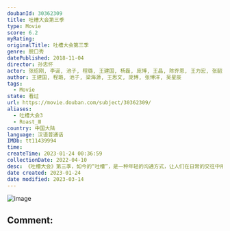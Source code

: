 ```yaml
---
doubanId: 30362309
title: 吐槽大会第三季
type: Movie
score: 6.2
myRating: 
originalTitle: 吐槽大会第三季
genre: 脱口秀
datePublished: 2018-11-04
director: 孙忠怀
actor: 张绍刚, 李诞, 池子, 程璐, 王建国, 杨磊, 庞博, 王晶, 陈乔恩, 王力宏, 张韶涵, 杨超越, 陶喆, 王珮瑜, 王菊, 臧鸿飞, 李克勤, 杨芸晴, 姜思达, 金承志, 杨幂, 张艺兴, 王千源, 陈意涵, 毕赣, 杨迪, 柳岩, 欧阳娜娜, 徐冬冬, 尹正, 邱意浓, 黄觉, 佟大为, 贾玲, 吴青峰, 黄圣依, 袁弘, 王祖蓝, 陈百祥, 郑则仕, 罗家英, 汪苏泷, 李荣浩, 周笔畅, 杜淳, 乔杉, 王迅, 奚梦瑶, 曾轶可, 颖儿, 侯佩岑, 张碧晨, 包贝尔, 蔡明, 欧阳靖, 陈永忠, 陈铭章, 呼兰, 吉克隽逸, 辰亦儒, 大左, 陈珊妮, 方文山, 热狗, 范湉湉, 潘晓婷, 张蔷, 朱孝天, 刘畊宏, 张博洋, 田亮, 冉莹颖, 许茹芸, 刘维, 王思文, 吴克群, 袁成杰, 柯洁, 姜振宇, 沈玉琳, 黄雅莉, 邹市明, 沈凌, 李静, 大王, 李小鹏, 张卫平, 张继科, 王楠
author: 王建国, 程璐, 池子, 梁海源, 王思文, 庞博, 张博洋, 吴星辰
tags:
  - Movie
state: 看过
url: https://movie.douban.com/subject/30362309/
aliases:
  - 吐槽大会3
  - Roast_Ⅲ
country: 中国大陆
language: 汉语普通话
IMDb: tt11439994
time: 
createTime: 2023-01-24 00:36:59
collectionDate: 2022-04-10
desc: 《吐槽大会》第三季，如今的“吐槽”，是一种年轻的沟通方式，让人们在日常的交往中用坦诚的态度与机智幽默的语言，去拉近彼此之间的距离，从而达成理解，收获关怀，彼此鼓舞。人们会更加乐于吐槽，享受吐槽，并在吐...
date created: 2023-01-24
date modified: 2023-03-14
---
```


![image](p2538347989.jpg)

Comment:
---
